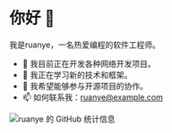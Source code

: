 # 你好 👋

我是ruanye，一名热爱编程的软件工程师。

- 🔭 我目前正在开发各种网络开发项目。
- 🌱 我正在学习新的技术和框架。
- 👯 我希望能够参与开源项目的协作。
- 📫 如何联系我：ruanye@example.com

![ruanye 的 GitHub 统计信息](https://github-readme-stats.vercel.app/api?username=ruanye&show_icons=true&theme=radical)
